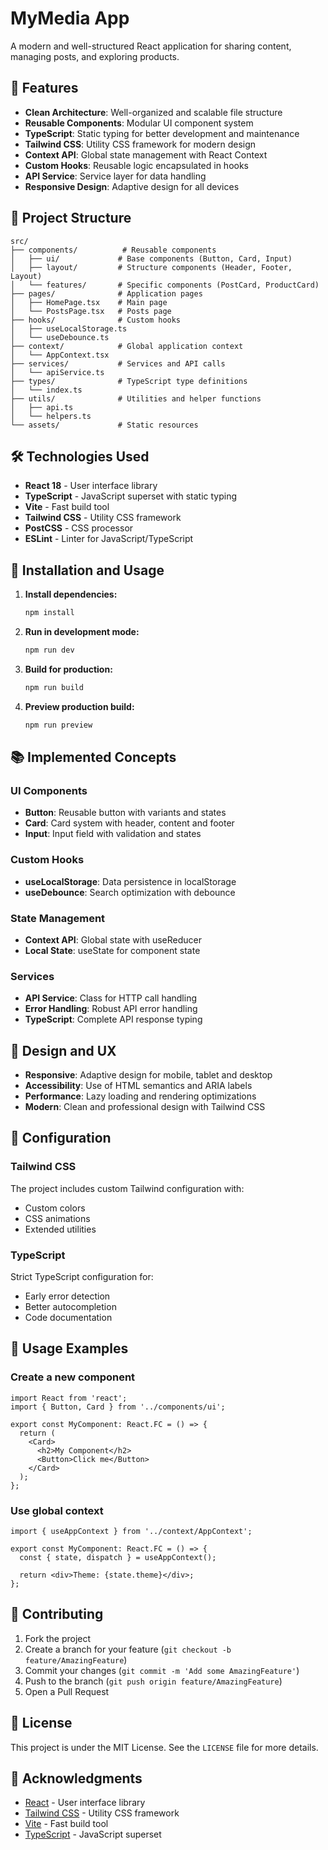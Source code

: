 # MyMedia App

A modern and well-structured React application for sharing content, managing posts, and exploring products.

## 🚀 Features

- **Clean Architecture**: Well-organized and scalable file structure
- **Reusable Components**: Modular UI component system
- **TypeScript**: Static typing for better development and maintenance
- **Tailwind CSS**: Utility CSS framework for modern design
- **Context API**: Global state management with React Context
- **Custom Hooks**: Reusable logic encapsulated in hooks
- **API Service**: Service layer for data handling
- **Responsive Design**: Adaptive design for all devices

## 📁 Project Structure

```
src/
├── components/          # Reusable components
│   ├── ui/             # Base components (Button, Card, Input)
│   ├── layout/         # Structure components (Header, Footer, Layout)
│   └── features/       # Specific components (PostCard, ProductCard)
├── pages/              # Application pages
│   ├── HomePage.tsx    # Main page
│   └── PostsPage.tsx   # Posts page
├── hooks/              # Custom hooks
│   ├── useLocalStorage.ts
│   └── useDebounce.ts
├── context/            # Global application context
│   └── AppContext.tsx
├── services/           # Services and API calls
│   └── apiService.ts
├── types/              # TypeScript type definitions
│   └── index.ts
├── utils/              # Utilities and helper functions
│   ├── api.ts
│   └── helpers.ts
└── assets/             # Static resources
```

## 🛠️ Technologies Used

- **React 18** - User interface library
- **TypeScript** - JavaScript superset with static typing
- **Vite** - Fast build tool
- **Tailwind CSS** - Utility CSS framework
- **PostCSS** - CSS processor
- **ESLint** - Linter for JavaScript/TypeScript

## 🚀 Installation and Usage

1. **Install dependencies:**
   ```bash
   npm install
   ```

2. **Run in development mode:**
   ```bash
   npm run dev
   ```

3. **Build for production:**
   ```bash
   npm run build
   ```

4. **Preview production build:**
   ```bash
   npm run preview
   ```

## 📚 Implemented Concepts

### UI Components
- **Button**: Reusable button with variants and states
- **Card**: Card system with header, content and footer
- **Input**: Input field with validation and states

### Custom Hooks
- **useLocalStorage**: Data persistence in localStorage
- **useDebounce**: Search optimization with debounce

### State Management
- **Context API**: Global state with useReducer
- **Local State**: useState for component state

### Services
- **API Service**: Class for HTTP call handling
- **Error Handling**: Robust API error handling
- **TypeScript**: Complete API response typing

## 🎨 Design and UX

- **Responsive**: Adaptive design for mobile, tablet and desktop
- **Accessibility**: Use of HTML semantics and ARIA labels
- **Performance**: Lazy loading and rendering optimizations
- **Modern**: Clean and professional design with Tailwind CSS

## 🔧 Configuration

### Tailwind CSS
The project includes custom Tailwind configuration with:
- Custom colors
- CSS animations
- Extended utilities

### TypeScript
Strict TypeScript configuration for:
- Early error detection
- Better autocompletion
- Code documentation

## 📝 Usage Examples

### Create a new component
```tsx
import React from 'react';
import { Button, Card } from '../components/ui';

export const MyComponent: React.FC = () => {
  return (
    <Card>
      <h2>My Component</h2>
      <Button>Click me</Button>
    </Card>
  );
};
```

### Use global context
```tsx
import { useAppContext } from '../context/AppContext';

export const MyComponent: React.FC = () => {
  const { state, dispatch } = useAppContext();
  
  return <div>Theme: {state.theme}</div>;
};
```

## 🤝 Contributing

1. Fork the project
2. Create a branch for your feature (`git checkout -b feature/AmazingFeature`)
3. Commit your changes (`git commit -m 'Add some AmazingFeature'`)
4. Push to the branch (`git push origin feature/AmazingFeature`)
5. Open a Pull Request

## 📄 License

This project is under the MIT License. See the `LICENSE` file for more details.

## 🙏 Acknowledgments

- [React](https://reactjs.org/) - User interface library
- [Tailwind CSS](https://tailwindcss.com/) - Utility CSS framework
- [Vite](https://vitejs.dev/) - Fast build tool
- [TypeScript](https://www.typescriptlang.org/) - JavaScript superset

